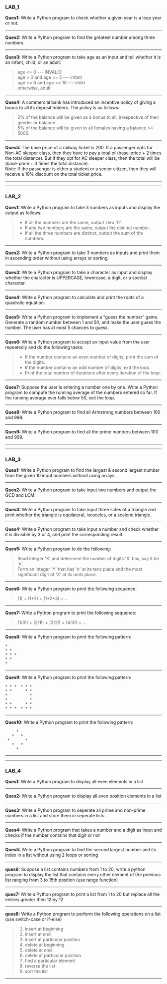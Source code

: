 ### LAB_1

**Ques1:** Write a Python program to check whether a given year is a leap year or not.

---

**Ques2:** Write a Python program to find the greatest number among three numbers.

---

**Ques3:** Write a Python program to take age as an input and tell whether it is an infant, child, or an adult:  
> age <= 0 --- INVALID  
> age > 0 and age <= 5 --- infant  
> age >= 6 and age <= 10 --- child  
> otherwise, adult  

---

**Ques4:** A commercial bank has introduced an incentive policy of giving a bonus to all its deposit holders. The policy is as follows:  
> 2% of the balance will be given as a bonus to all, irrespective of their gender or balance.  
> 5% of the balance will be given to all females having a balance >= 5000.

---

**Ques5:** The base price of a railway ticket is 200. If a passenger opts for Non-AC sleeper class, then they have to pay a total of (base-price + 2 times the total distance). But if they opt for AC sleeper class, then the total will be (base-price + 3 times the total distance).  
Note: If the passenger is either a student or a senior citizen, then they will receive a 10% discount on the total ticket price.

---
---

### LAB_2

**Ques1:** Write a Python program to take 3 numbers as inputs and display the output as follows:  
> - If all the numbers are the same, output zero '0'.  
> - If any two numbers are the same, output the distinct number.  
> - If all the three numbers are distinct, output the sum of the numbers.

---

**Ques2:** Write a Python program to take 3 numbers as inputs and print them in ascending order without using arrays or sorting.

---

**Ques3:** Write a Python program to take a character as input and display whether the character is UPPERCASE, lowercase, a digit, or a special character.

---

**Ques4:** Write a Python program to calculate and print the roots of a quadratic equation.

---

**Ques5:** Write a Python program to implement a "guess the number" game. Generate a random number between 1 and 50, and make the user guess the number. The user has at most 5 chances to guess.

---

**Ques6:** Write a Python program to accept an input value from the user repeatedly and do the following tasks:  
> - If the number contains an even number of digits, print the sum of the digits.  
> - If the number contains an odd number of digits, exit the loop.  
> - Print the total number of iterations after every iteration of the loop.

---

**Ques7:** Suppose the user is entering a number one by one. Write a Python program to compute the running average of the numbers entered so far. If the running average ever falls below 50, exit the loop.

---

**Ques8:** Write a Python program to find all Armstrong numbers between 100 and 999.

---

**Ques9:** Write a Python program to find all the prime numbers between 100 and 999.

---
---

### LAB_3

**Ques1:** Write a Python program to find the largest & second largest number from the given 10 input numbers without using arrays.

---

**Ques2:** Write a Python program to take input two numbers and output the GCD and LCM.

---

**Ques3:** Write a Python program to take input three sides of a triangle and print whether the triangle is equilateral, isosceles, or a scalene triangle.

---

**Ques4:** Write a Python program to take input a number and check whether it is divisible by 3 or 4, and print the corresponding result.

---

**Ques5:** Write a Python program to do the following:  
> Read integer 'X' and determine the number of digits 'X' has, say it be 'n'.  
> Form an integer 'Y' that has 'n' at its tens place and the most significant digit of 'X' at its units place.

---

**Ques6:** Write a Python program to print the following sequence:  
> (1) + (1+2) + (1+2+3) + ...

---

**Ques7:** Write a Python program to print the following sequence:  
> (1/0!) + (2/1!) + (3/2!) + (4/3!) + ...

---

**Ques8:** Write a Python program to print the following pattern:
```
*
* *
* * *
* *
*
```

---

**Ques9:** Write a Python program to print the following pattern:
```
* * *  * * *
* *      * *
*          *
*          *
* *      * *
* * *  * * *
```

---

**Ques10:** Write a Python program to print the following pattern:
```
     *
   *   *
 *       *
   *   *
     *
```

---
---

### LAB_4

**Ques1:** Write a Python program to display all even elements in a list

---

**Ques2:** Write a Python program to display all even position elements in a list

---

**Ques3:** Write a Python program to seperate all prime and non-prime numbers in a list and store them in seperate lists

---

**Ques4:** Write a Python program that takes a number and a digit as input and checks if the number contains that digit or not

---

**Ques5:** Write a Python program to find the second largest number and its index in a list without using 2 loops or sorting

---

**ques6:** Suppose a list contains numbers from 1 to 20, write a python program to display the list that contains every other element of the previous list ranging from 3 to 15th position (use range function)

---

**ques7:** Write a Python program to print a list from 1 to 20 but replace all the entries greater then 12 by 12

---

**ques8:** Write a Python program to perform the following operations on a list (use switch-case or if-else)
> 1. insert at beginning
> 2. insert at end
> 3. insert at particular position
> 4. delete at beginning
> 5. delete at end
> 6. delete at particular position
> 7. find a particular element
> 8. reverse the list
> 9. sort the list

---